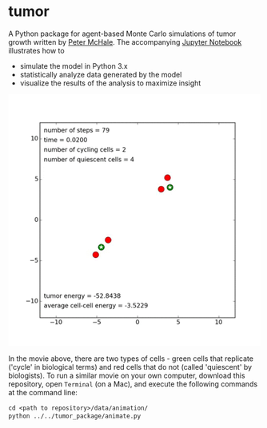 tumor
======
A Python package for agent-based Monte Carlo simulations of tumor growth written by [Peter McHale](http://ccbs-76.bio.uci.edu/~petermchale/). The accompanying [Jupyter Notebook](http://ccbs-76.bio.uci.edu/~petermchale/jupyter_notebooks/demonstration.html) illustrates how to 
* simulate the model in Python 3.x
* statistically analyze data generated by the model
* visualize the results of the analysis to maximize insight
<img src="data/tumor.gif">

In the movie above, there are two types of cells - green cells that replicate ('cycle' in biological terms) and red cells that do not (called 'quiescent' by biologists). To run a similar movie on your own computer, download this repository, open `Terminal` (on a Mac), and execute the following commands at the command line:
```
cd <path to repository>/data/animation/
python ../../tumor_package/animate.py
````
